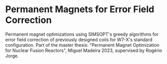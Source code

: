 # Permanent Magnets for Error Field Correction
  Permanent magnet optimizations using SIMSOPT's greedy algorithms for error field correction of previously designed coils for W7-X's standard configuration. 
  Part of the master thesis: "Permanent Magnet Optimization for Nuclear Fusion Reactors", Miguel Madeira 2023, supervised by Rogério Jorge.
